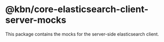 # @kbn/core-elasticsearch-client-server-mocks

This package contains the mocks for the server-side elasticsearch client.
